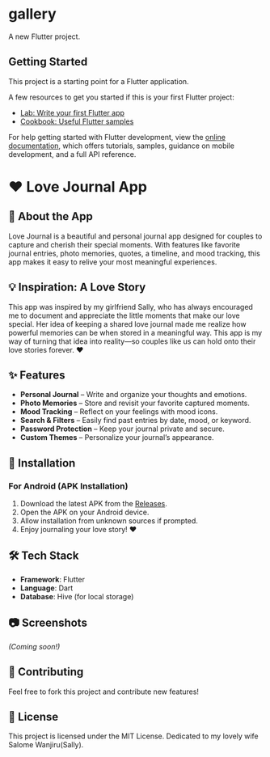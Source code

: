 # gallery

A new Flutter project.

## Getting Started

This project is a starting point for a Flutter application.

A few resources to get you started if this is your first Flutter project:

- [Lab: Write your first Flutter app](https://docs.flutter.dev/get-started/codelab)
- [Cookbook: Useful Flutter samples](https://docs.flutter.dev/cookbook)

For help getting started with Flutter development, view the
[online documentation](https://docs.flutter.dev/), which offers tutorials,
samples, guidance on mobile development, and a full API reference.
# ❤️ Love Journal App

## 📖 About the App
Love Journal is a beautiful and personal journal app designed for couples to capture and cherish their special moments. With features like favorite journal entries, photo memories, quotes, a timeline, and mood tracking, this app makes it easy to relive your most meaningful experiences.

## 💡 Inspiration: A Love Story
This app was inspired by my girlfriend Sally, who has always encouraged me to document and appreciate the little moments that make our love special. Her idea of keeping a shared love journal made me realize how powerful memories can be when stored in a meaningful way. This app is my way of turning that idea into reality—so couples like us can hold onto their love stories forever. ❤️

## ✨ Features
- **Personal Journal** – Write and organize your thoughts and emotions.
- **Photo Memories** – Store and revisit your favorite captured moments.
- **Mood Tracking** – Reflect on your feelings with mood icons.
- **Search & Filters** – Easily find past entries by date, mood, or keyword.
- **Password Protection** – Keep your journal private and secure.
- **Custom Themes** – Personalize your journal’s appearance.

## 🚀 Installation
### **For Android (APK Installation)**
1. Download the latest APK from the [Releases](https://github.com/johnnysally/love_journal/releases).
2. Open the APK on your Android device.
3. Allow installation from unknown sources if prompted.
4. Enjoy journaling your love story! ❤️

## 🛠 Tech Stack
- **Framework**: Flutter
- **Language**: Dart
- **Database**: Hive (for local storage)

## 📷 Screenshots
_(Coming soon!)_

## 🤝 Contributing
Feel free to fork this project and contribute new features!

## 📜 License
This project is licensed under the MIT License.
Dedicated to my lovely wife Salome Wanjiru(Sally).


